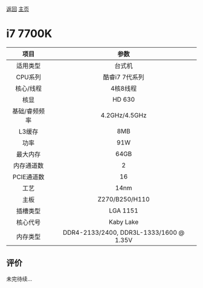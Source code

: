 [返回](../../../)  [主页](../../../../../)
# i7 7700K

| 项目 | 参数 |
| :------: | :------: |
|适用类型 | 台式机|
|CPU系列| 酷睿i7 7代系列 |
|核心/线程| 4核8线程|
|核显| HD 630 |
|基础/睿频频率 |4.2GHz/4.5GHz|
| L3缓存| 8MB|
|功率| 91W |
|最大内存| 64GB |
|内存通道数| 2 |
|PCIE通道数| 16 |
|工艺|14nm |
|主板| Z270/B250/H110  |
|插槽类型| LGA 1151 |
|核心代号|  Kaby Lake |
|内存类型| DDR4-2133/2400, DDR3L-1333/1600 @ 1.35V |

## 评价

 未完待续...